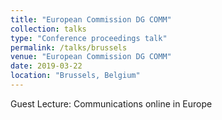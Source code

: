 ```yaml
---
title: "European Commission DG COMM"
collection: talks
type: "Conference proceedings talk"
permalink: /talks/brussels
venue: "European Commission DG COMM"
date: 2019-03-22
location: "Brussels, Belgium"
---
```


Guest Lecture: Communications online in Europe
